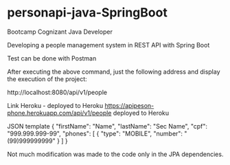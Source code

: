 # personapi-java-SpringBoot

Bootcamp Cognizant Java Developer

Developing a people management system in REST API with Spring Boot

Test can be done with Postman

After executing the above command, just the following address and display the execution of the project:

http://localhost:8080/api/v1/people

Link Heroku - deployed to Heroku
https://apipeson-phone.herokuapp.com/api/v1/people deployed to Heroku

JSON template
{ "firstName": "Name", "lastName": "Sec Name", "cpf": "999.999.999-99", "phones": [ { "type": "MOBILE", "number": "(99)999999999" } ] }


Not much modification was made to the code only in the JPA dependencies.
